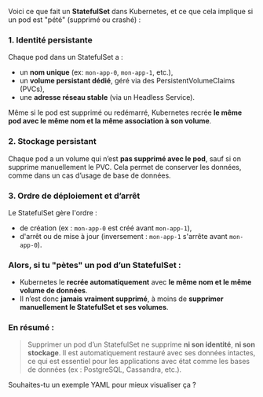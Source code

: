 Voici ce que fait un **StatefulSet** dans Kubernetes, et ce que cela implique si un pod est "pété" (supprimé ou crashé) :

### 1. **Identité persistante**

Chaque pod dans un StatefulSet a :

* un **nom unique** (ex: `mon-app-0`, `mon-app-1`, etc.),
* un **volume persistant dédié**, géré via des PersistentVolumeClaims (PVCs),
* une **adresse réseau stable** (via un Headless Service).

Même si le pod est supprimé ou redémarré, Kubernetes recrée **le même pod avec le même nom et la même association à son volume**.

### 2. **Stockage persistant**

Chaque pod a un volume qui n’est **pas supprimé avec le pod**, sauf si on supprime manuellement le PVC. Cela permet de conserver les données, comme dans un cas d’usage de base de données.

### 3. **Ordre de déploiement et d’arrêt**

Le StatefulSet gère l'ordre :

* de création (ex : `mon-app-0` est créé avant `mon-app-1`),
* d'arrêt ou de mise à jour (inversement : `mon-app-1` s'arrête avant `mon-app-0`).

### Alors, si tu "pètes" un pod d’un StatefulSet :

* Kubernetes le **recrée automatiquement** avec **le même nom et le même volume de données**.
* Il n’est donc **jamais vraiment supprimé**, à moins de **supprimer manuellement le StatefulSet et ses volumes**.

### En résumé :

> Supprimer un pod d’un StatefulSet ne supprime **ni son identité**, **ni son stockage**. Il est automatiquement restauré avec ses données intactes, ce qui est essentiel pour les applications avec état comme les bases de données (ex : PostgreSQL, Cassandra, etc.).

Souhaites-tu un exemple YAML pour mieux visualiser ça ?
